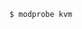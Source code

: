 <pre class="highlight"><code><span class="gp">$</span><span class="w"> </span>modprobe kvm
</code></pre>
